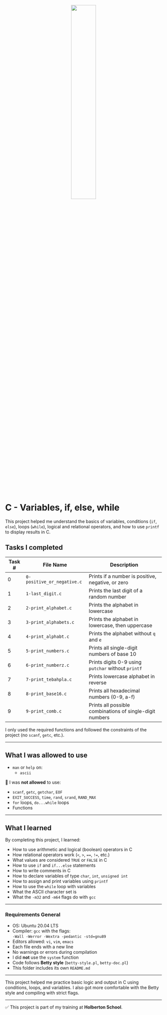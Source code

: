 <p align="center">
   <img src="https://github.com/user-attachments/assets/7d564981-cb81-43e7-819a-25ffcfc5bd72" width="40%" height="40%"/>
</p>

# C - Variables, if, else, while

This project helped me understand the basics of variables, conditions (`if`, `else`), loops (`while`), logical and relational operators, and how to use `printf` to display results in C.

## Tasks I completed

| Task # | File Name              | Description                                                   |
|--------|------------------------|---------------------------------------------------------------|
| 0      | `0-positive_or_negative.c` | Prints if a number is positive, negative, or zero          |
| 1      | `1-last_digit.c`           | Prints the last digit of a random number                   |
| 2      | `2-print_alphabet.c`       | Prints the alphabet in lowercase                           |
| 3      | `3-print_alphabets.c`      | Prints the alphabet in lowercase, then uppercase           |
| 4      | `4-print_alphabt.c`        | Prints the alphabet without `q` and `e`                    |
| 5      | `5-print_numbers.c`        | Prints all single-digit numbers of base 10                 |
| 6      | `6-print_numberz.c`        | Prints digits 0-9 using `putchar` without `printf`         |
| 7      | `7-print_tebahpla.c`       | Prints lowercase alphabet in reverse                       |
| 8      | `8-print_base16.c`         | Prints all hexadecimal numbers (0-9, a-f)                  |
| 9      | `9-print_comb.c`           | Prints all possible combinations of single-digit numbers   |

I only used the required functions and followed the constraints of the project (no `scanf`, `getc`, etc.).

---

## What I was allowed to use

- `man` or `help` on:
  - `ascii`

🔸 I was **not allowed** to use:
- `scanf`, `getc`, `getchar`, `EOF`
- `EXIT_SUCCESS`, `time`, `rand`, `srand`, `RAND_MAX`
- `for` loops, `do...while` loops
- Functions

---

## What I learned

By completing this project, I learned:

- How to use arithmetic and logical (boolean) operators in C
- How relational operators work (`<`, `>`, `==`, `!=`, etc.)
- What values are considered `TRUE` or `FALSE` in C
- How to use `if` and `if...else` statements
- How to write comments in C
- How to declare variables of type `char`, `int`, `unsigned int`
- How to assign and print variables using `printf`
- How to use the `while` loop with variables
- What the ASCII character set is
- What the `-m32` and `-m64` flags do with `gcc`

---

### Requirements General

- OS: Ubuntu 20.04 LTS
- Compiler: `gcc` with the flags:  
  `-Wall -Werror -Wextra -pedantic -std=gnu89`
- Editors allowed: `vi`, `vim`, `emacs`
- Each file ends with a new line
- No warnings or errors during compilation
- I did **not** use the `system` function
- Code follows **Betty style** (`betty-style.pl`, `betty-doc.pl`)
- This folder includes its own `README.md`

---

This project helped me practice basic logic and output in C using conditions, loops, and variables. I also got more comfortable with the Betty style and compiling with strict flags.

---

✅ This project is part of my training at **Holberton School**.
